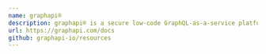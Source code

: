 ```yaml
---
name: graphapi®
description: graphapi® is a secure low-code GraphQL-as-a-service platform. Based on the input data model, it auto-generates the GraphQL schema, all resolvers, and the database stack. Additionally, it provides a user interface allowing teams to manage their data. For more information, go to https://graphapi.com.
url: https://graphapi.com/docs
github: graphapi-io/resources
---
```


